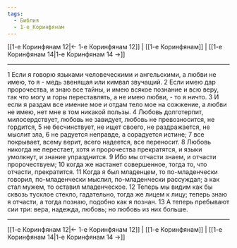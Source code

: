 ```yaml
---
tags:
  - Библия
  - 1-е_Коринфянам
---
```

[[1-е Коринфянам 12|← 1-е Коринфянам 12]] | [[1-е Коринфянам]] | [[1-е Коринфянам 14|1-е Коринфянам 14 →]]

---
1 Если я говорю языками человеческими и ангельскими, а любви не имею, то я - медь звенящая или кимвал звучащий.
2 Если имею дар пророчества, и знаю все тайны, и имею всякое познание и всю веру, так что могу и горы переставлять, а не имею любви, - то я ничто.
3 И если я раздам все имение мое и отдам тело мое на сожжение, а любви не имею, нет мне в том никакой пользы.
4 Любовь долготерпит, милосердствует, любовь не завидует, любовь не превозносится, не гордится,
5 не бесчинствует, не ищет своего, не раздражается, не мыслит зла,
6 не радуется неправде, а сорадуется истине;
7 все покрывает, всему верит, всего надеется, все переносит.
8 Любовь никогда не перестает, хотя и пророчества прекратятся, и языки умолкнут, и знание упразднится.
9 Ибо мы отчасти знаем, и отчасти пророчествуем;
10 когда же настанет совершенное, тогда то, что отчасти, прекратится.
11 Когда я был младенцем, то по-младенчески говорил, по-младенчески мыслил, по-младенчески рассуждал; а как стал мужем, то оставил младенческое.
12 Теперь мы видим как бы сквозь тусклое стекло, гадательно, тогда же лицем к лицу; теперь знаю я отчасти, а тогда познаю, подобно как я познан.
13 А теперь пребывают сии три: вера, надежда, любовь; но любовь из них больше.

---
[[1-е Коринфянам 12|← 1-е Коринфянам 12]] | [[1-е Коринфянам]] | [[1-е Коринфянам 14|1-е Коринфянам 14 →]]
